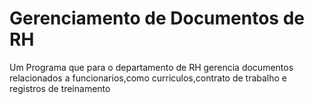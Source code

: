 
# Gerenciamento de Documentos de RH

Um Programa que para o departamento de RH gerencia documentos relacionados a funcionarios,como curriculos,contrato de trabalho e registros de treinamento

